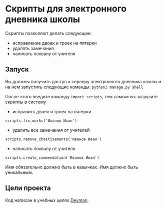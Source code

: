 # Скрипты для электронного дневника школы

Cкрипты позволяют делать следующее:
- исправление двоек и троек на пятерки
- удалять замечания
- написать похвалу от учителя

## Запуск

Вы должны получить доступ к серверу электронного дневника школы и на нем запустить следующие команды:
`python3 manage.py shell`

После этого введите команду `import scripts`, тем самым вы загрузите скрипты в систему

- исправить двоек и троек на пятерки

`scripts.fix_marks('Иванов Иван')` 

- удалить все замечания от учителей

`scripts.remove_chastisements('Иванов Иван')`

- написать похвалу от учителя

`scripts.create_commendation('Иванов Иван')`

Имя обязательно должно быть в кавычках. Имя должно быть уникальным.
## Цели проекта

Код написан в учебных целях [Devman](https://dvmn.org).
